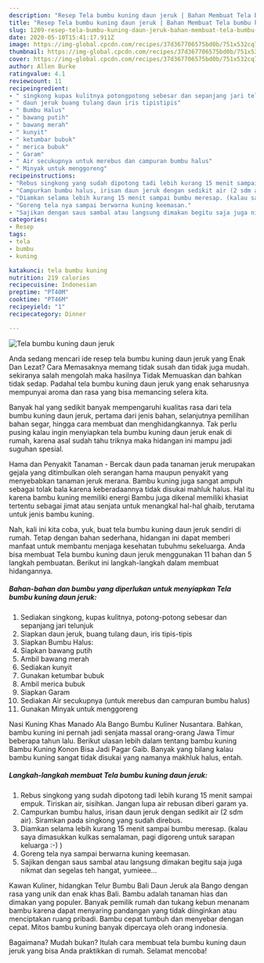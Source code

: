 ```yaml
---
description: "Resep Tela bumbu kuning daun jeruk | Bahan Membuat Tela bumbu kuning daun jeruk Yang Enak dan Simpel"
title: "Resep Tela bumbu kuning daun jeruk | Bahan Membuat Tela bumbu kuning daun jeruk Yang Enak dan Simpel"
slug: 1209-resep-tela-bumbu-kuning-daun-jeruk-bahan-membuat-tela-bumbu-kuning-daun-jeruk-yang-enak-dan-simpel
date: 2020-05-10T15:41:17.911Z
image: https://img-global.cpcdn.com/recipes/37d367706575bd0b/751x532cq70/tela-bumbu-kuning-daun-jeruk-foto-resep-utama.jpg
thumbnail: https://img-global.cpcdn.com/recipes/37d367706575bd0b/751x532cq70/tela-bumbu-kuning-daun-jeruk-foto-resep-utama.jpg
cover: https://img-global.cpcdn.com/recipes/37d367706575bd0b/751x532cq70/tela-bumbu-kuning-daun-jeruk-foto-resep-utama.jpg
author: Allen Burke
ratingvalue: 4.1
reviewcount: 11
recipeingredient:
- " singkong kupas kulitnya potongpotong sebesar dan sepanjang jari telunjuk"
- " daun jeruk buang tulang daun iris tipistipis"
- " Bumbu Halus"
- " bawang putih"
- " bawang merah"
- " kunyit"
- " ketumbar bubuk"
- " merica bubuk"
- " Garam"
- " Air secukupnya untuk merebus dan campuran bumbu halus"
- " Minyak untuk menggoreng"
recipeinstructions:
- "Rebus singkong yang sudah dipotong tadi lebih kurang 15 menit sampai empuk. Tiriskan air, sisihkan. Jangan lupa air rebusan diberi garam ya."
- "Campurkan bumbu halus, irisan daun jeruk dengan sedikit air (2 sdm air). Siramkan pada singkong yang sudah direbus."
- "Diamkan selama lebih kurang 15 menit sampai bumbu meresap. (kalau saya dimasukkan kulkas semalaman, pagi digoreng untuk sarapan keluarga :-) )"
- "Goreng tela nya sampai berwarna kuning keemasan."
- "Sajikan dengan saus sambal atau langsung dimakan begitu saja juga nikmat dan segelas teh hangat, yumieee..."
categories:
- Resep
tags:
- tela
- bumbu
- kuning

katakunci: tela bumbu kuning 
nutrition: 219 calories
recipecuisine: Indonesian
preptime: "PT40M"
cooktime: "PT46M"
recipeyield: "1"
recipecategory: Dinner

---
```



![Tela bumbu kuning daun jeruk](https://img-global.cpcdn.com/recipes/37d367706575bd0b/751x532cq70/tela-bumbu-kuning-daun-jeruk-foto-resep-utama.jpg)

Anda sedang mencari ide resep tela bumbu kuning daun jeruk yang Enak Dan Lezat? Cara Memasaknya memang tidak susah dan tidak juga mudah. sekiranya salah mengolah maka hasilnya Tidak Memuaskan dan bahkan tidak sedap. Padahal tela bumbu kuning daun jeruk yang enak seharusnya mempunyai aroma dan rasa yang bisa memancing selera kita.

Banyak hal yang sedikit banyak mempengaruhi kualitas rasa dari tela bumbu kuning daun jeruk, pertama dari jenis bahan, selanjutnya pemilihan bahan segar, hingga cara membuat dan menghidangkannya. Tak perlu pusing kalau ingin menyiapkan tela bumbu kuning daun jeruk enak di rumah, karena asal sudah tahu triknya maka hidangan ini mampu jadi suguhan spesial.

Hama dan Penyakit Tanaman - Bercak daun pada tanaman jeruk merupakan gejala yang ditimbulkan oleh serangan hama maupun penyakit yang menyebabkan tanaman jeruk merana. Bambu kuning juga sangat ampuh sebagai tolak bala karena keberadaannya tidak disukai mahluk halus. Hal itu karena bambu kuning memiliki energi Bambu juga dikenal memiliki khasiat tertentu sebagai jimat atau senjata untuk menangkal hal-hal ghaib, terutama untuk jenis bambu kuning.


Nah, kali ini kita coba, yuk, buat tela bumbu kuning daun jeruk sendiri di rumah. Tetap dengan bahan sederhana, hidangan ini dapat memberi manfaat untuk membantu menjaga kesehatan tubuhmu sekeluarga. Anda bisa membuat Tela bumbu kuning daun jeruk menggunakan 11 bahan dan 5 langkah pembuatan. Berikut ini langkah-langkah dalam membuat hidangannya.

<!--inarticleads1-->

##### Bahan-bahan dan bumbu yang diperlukan untuk menyiapkan Tela bumbu kuning daun jeruk:

1. Sediakan  singkong, kupas kulitnya, potong-potong sebesar dan sepanjang jari telunjuk
1. Siapkan  daun jeruk, buang tulang daun, iris tipis-tipis
1. Siapkan  Bumbu Halus:
1. Siapkan  bawang putih
1. Ambil  bawang merah
1. Sediakan  kunyit
1. Gunakan  ketumbar bubuk
1. Ambil  merica bubuk
1. Siapkan  Garam
1. Sediakan  Air secukupnya (untuk merebus dan campuran bumbu halus)
1. Gunakan  Minyak untuk menggoreng


Nasi Kuning Khas Manado Ala Bango Bumbu Kuliner Nusantara. Bahkan, bambu kuning ini pernah jadi senjata massal orang-orang Jawa Timur beberapa tahun lalu. Berikut ulasan lebih dalam tentang bambu kuning Bambu Kuning Konon Bisa Jadi Pagar Gaib. Banyak yang bilang kalau bambu kuning sangat tidak disukai yang namanya makhluk halus, entah. 

<!--inarticleads2-->

##### Langkah-langkah membuat Tela bumbu kuning daun jeruk:

1. Rebus singkong yang sudah dipotong tadi lebih kurang 15 menit sampai empuk. Tiriskan air, sisihkan. Jangan lupa air rebusan diberi garam ya.
1. Campurkan bumbu halus, irisan daun jeruk dengan sedikit air (2 sdm air). Siramkan pada singkong yang sudah direbus.
1. Diamkan selama lebih kurang 15 menit sampai bumbu meresap. (kalau saya dimasukkan kulkas semalaman, pagi digoreng untuk sarapan keluarga :-) )
1. Goreng tela nya sampai berwarna kuning keemasan.
1. Sajikan dengan saus sambal atau langsung dimakan begitu saja juga nikmat dan segelas teh hangat, yumieee...


Kawan Kuliner, hidangkan Telur Bumbu Bali Daun Jeruk ala Bango dengan rasa yang unik dan enak khas Bali. Bambu adalah tanaman hias dan dimakan yang populer. Banyak pemilik rumah dan tukang kebun menanam bambu karena dapat menyaring pandangan yang tidak diinginkan atau menciptakan ruang pribadi. Bambu cepat tumbuh dan menyebar dengan cepat. Mitos bambu kuning banyak dipercaya oleh orang indonesia. 

Bagaimana? Mudah bukan? Itulah cara membuat tela bumbu kuning daun jeruk yang bisa Anda praktikkan di rumah. Selamat mencoba!
